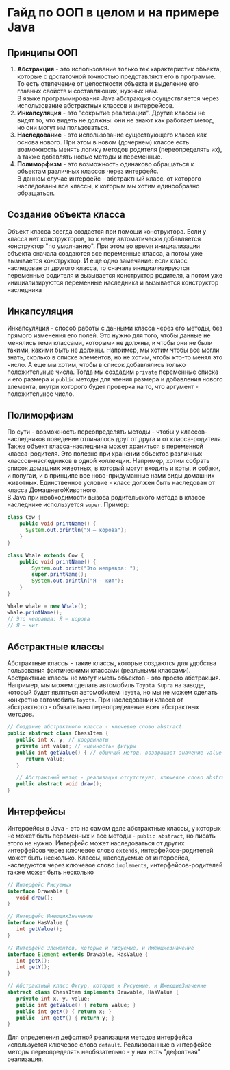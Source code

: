 # Гайд по ООП в целом и на примере Java
## Принципы ООП
1. **Абстракция** - это использование только тех характеристик объекта, которые с достаточной точностью представляют его 
в программе.  
То есть отвлечение от целостности объекта и выделение его главных свойств и составляющих, нужных нам.  
В языке программирования Java абстракция осуществляется через использование абстрактных классов и интерфейсов.
2. **Инкапсуляция** - это "сокрытие реализации". Другие классы не видят то, что видеть не должны: они не знают как 
работает метод, но они могут им пользоваться.
3. **Наследование** - это использование существующего класса как основа нового. При этом в новом (дочернем) классе есть 
возможность менять логику методов родителя (переопределять их), а также добавлять новые методы и переменные.
4. **Полиморфизм** - это возможность одинаково обращаться к объектам различных классов через интерфейс.  
В данном случае интерфейс - абстрактный класс, от которого наследованы все классы, к которым мы хотим единообразно обращаться.
## Создание объекта класса
Объект класса всегда создается при помощи конструктора. Если у класса нет конструкторов, то к нему автоматически добавляется 
конструктор "по умолчанию". При этом во время инициализации объекта сначала создаются все переменные класса, а потом уже 
вызывается конструктор. И еще одно замечание: если класс наследован от другого класса, то сначала инициализируются 
переменные родителя и вызывается конструктор родителя, а потом уже инициализируются переменные наследника и вызывается 
конструктор наследника
## Инкапсуляция
Инкапсуляция - способ работы с данными класса через его методы, без прямого изменения его полей. Это нужно для того, 
чтобы данные не менялись теми классами, которыми не должны, и чтобы они не были такими, какими быть не должны. Например, 
мы хотим чтобы все могли знать, сколько в списке элементов, но не хотим, чтобы кто-то менял это число. А еще мы хотим, 
чтобы в список добавлялись только положительные числа. Тогда мы создадим `private` переменные списка и его размера и `public`
методы для чтения размера и добавления нового элемента, внутри которого будет проверка на то, что аргумент - положительное
число.
## Полиморфизм
По сути - возможность переопределять методы - чтобы у классов-наследников поведение отличалось друг от друга и от 
класса-родителя. Также объект класса-наследника может храниться в переменной класса-родителя. Это полезно при хранении
объектов различных классов-наследников в одной коллекции. Например, хотим собрать список домашних животных, в который 
могут входить и коты, и собаки, и попугаи, и в принципе все ново-придуманные нами виды домашних животных. Единственное 
условие - класс должен быть наследован от класса ДомашнегоЖивотного.  
В Java при необходимости вызова родительского метода в классе наследнике используется `super`. Пример:
```java
class Cow {
    public void printName() {
      System.out.println("Я — корова");
    }
}

class Whale extends Cow {
    public void printName() {
        System.out.print("Это неправда: ");
        super.printName();
        System.out.println("Я — кит");
    }
}

Whale whale = new Whale();
whale.printName();
// Это неправда: Я — корова
// Я — кит
```
## Абстрактные классы
Абстрактные классы - такие классы, которые создаются для удобства пользования фактическими классами (реальными классами). 
Абстрактные классы не могут иметь объектов - это просто абстракция. Например, мы можем сделать автомобиль `Toyota Supra` 
на заводе, который будет являться автомобилем `Toyota`, но мы не можем сделать конкретно автомобиль `Toyota`. При 
наследовании класса от абстрактного - обязательно переопределение всех абстрактных методов.
```java
// Создание абстрактного класса - ключевое слово abstract
public abstract class ChessItem {
   public int x, y; // координаты
   private int value; // «ценность» фигуры
   public int getValue() { // обычный метод, возвращает значение value
      return value;
   }

   // Абстрактный метод - реализация отсутствует, ключевое слово abstract
   public abstract void draw();
}
```
## Интерфейсы
Интерфейсы в Java - это на самом деле абстрактные классы, у которых не может быть переменных и все методы - 
`public abstract`, но писать этого не нужно. Интерфейс может наследоваться от других интерфейсов через ключевое слово 
`extends`, интерфейсов-родителей может быть несколько. Классы, наследуемые от интерфейса, наследуются через ключевое 
слово `implements`, интерфейсов-родителей также может быть несколько
```java
// Интерфейс Рисуемых
interface Drawable {
   void draw();
}

// Интерфейс ИмеющихЗначение
interface HasValue {
   int getValue();
}

// Интерфейс Элементов, которые и Рисуемые, и ИмеющиеЗначение
interface Element extends Drawable, HasValue {
   int getX();
   int getY();
}

// Абстрактный класс Фигур, которые и Рисуемые, и ИмеющиеЗначение
abstract class ChessItem implements Drawable, HasValue {
   private int x, y, value;
   public int getValue() { return value; }
   public int getX() { return x; }
   public  int getY() { return y; }
}
```
Для определения дефолтной реализации методов интерфейса используется ключевое слово `default`. Реализованные в интерфейсе
методы переопределять необязательно - у них есть "дефолтная" реализация.